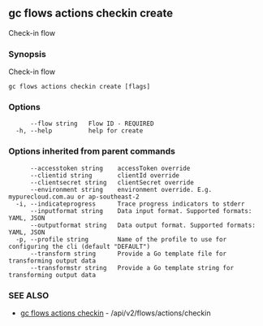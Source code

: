 ## gc flows actions checkin create

Check-in flow

### Synopsis

Check-in flow

```
gc flows actions checkin create [flags]
```

### Options

```
      --flow string   Flow ID - REQUIRED
  -h, --help          help for create
```

### Options inherited from parent commands

```
      --accesstoken string    accessToken override
      --clientid string       clientId override
      --clientsecret string   clientSecret override
      --environment string    environment override. E.g. mypurecloud.com.au or ap-southeast-2
  -i, --indicateprogress      Trace progress indicators to stderr
      --inputformat string    Data input format. Supported formats: YAML, JSON
      --outputformat string   Data output format. Supported formats: YAML, JSON
  -p, --profile string        Name of the profile to use for configuring the cli (default "DEFAULT")
      --transform string      Provide a Go template file for transforming output data
      --transformstr string   Provide a Go template string for transforming output data
```

### SEE ALSO

* [gc flows actions checkin](gc_flows_actions_checkin.html)	 - /api/v2/flows/actions/checkin


